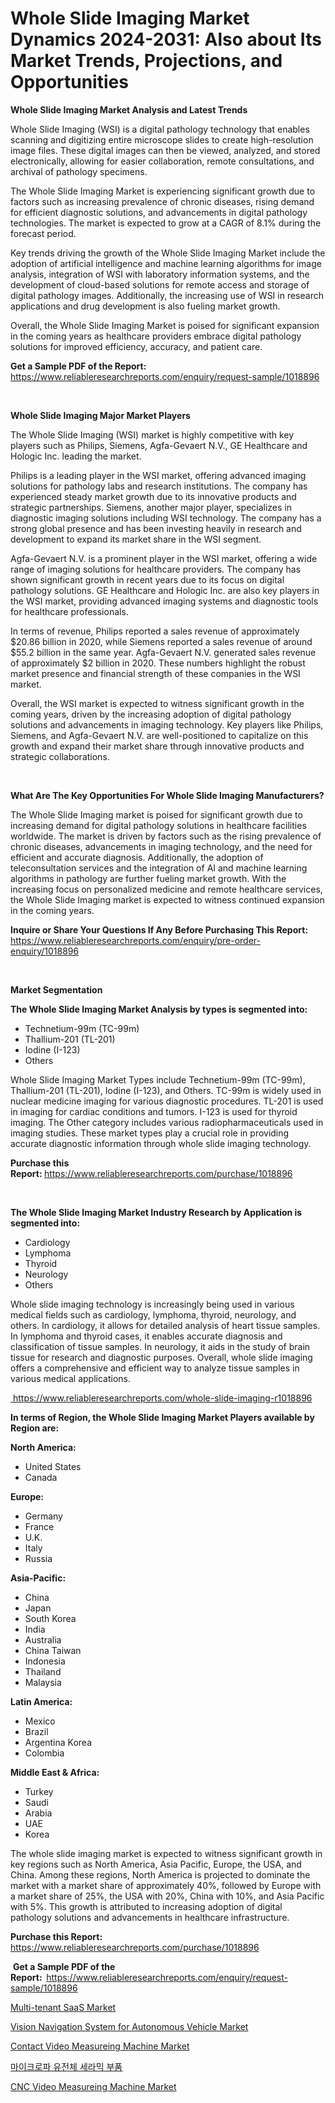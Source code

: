 <p><h1>Whole Slide Imaging Market Dynamics 2024-2031: Also about Its Market Trends, Projections, and Opportunities</h1></p><p><strong>Whole Slide Imaging Market Analysis and Latest Trends</strong></p>
<p><p>Whole Slide Imaging (WSI) is a digital pathology technology that enables scanning and digitizing entire microscope slides to create high-resolution image files. These digital images can then be viewed, analyzed, and stored electronically, allowing for easier collaboration, remote consultations, and archival of pathology specimens.</p><p>The Whole Slide Imaging Market is experiencing significant growth due to factors such as increasing prevalence of chronic diseases, rising demand for efficient diagnostic solutions, and advancements in digital pathology technologies. The market is expected to grow at a CAGR of 8.1% during the forecast period.</p><p>Key trends driving the growth of the Whole Slide Imaging Market include the adoption of artificial intelligence and machine learning algorithms for image analysis, integration of WSI with laboratory information systems, and the development of cloud-based solutions for remote access and storage of digital pathology images. Additionally, the increasing use of WSI in research applications and drug development is also fueling market growth.</p><p>Overall, the Whole Slide Imaging Market is poised for significant expansion in the coming years as healthcare providers embrace digital pathology solutions for improved efficiency, accuracy, and patient care.</p></p>
<p><strong>Get a Sample PDF of the Report:&nbsp;</strong> <a href="https://www.reliableresearchreports.com/enquiry/request-sample/1018896">https://www.reliableresearchreports.com/enquiry/request-sample/1018896</a></p>
<p>&nbsp;</p>
<p><strong>Whole Slide Imaging Major Market Players</strong></p>
<p><p>The Whole Slide Imaging (WSI) market is highly competitive with key players such as Philips, Siemens, Agfa-Gevaert N.V., GE Healthcare and Hologic Inc. leading the market. </p><p>Philips is a leading player in the WSI market, offering advanced imaging solutions for pathology labs and research institutions. The company has experienced steady market growth due to its innovative products and strategic partnerships. Siemens, another major player, specializes in diagnostic imaging solutions including WSI technology. The company has a strong global presence and has been investing heavily in research and development to expand its market share in the WSI segment.</p><p>Agfa-Gevaert N.V. is a prominent player in the WSI market, offering a wide range of imaging solutions for healthcare providers. The company has shown significant growth in recent years due to its focus on digital pathology solutions. GE Healthcare and Hologic Inc. are also key players in the WSI market, providing advanced imaging systems and diagnostic tools for healthcare professionals.</p><p>In terms of revenue, Philips reported a sales revenue of approximately $20.86 billion in 2020, while Siemens reported a sales revenue of around $55.2 billion in the same year. Agfa-Gevaert N.V. generated sales revenue of approximately $2 billion in 2020. These numbers highlight the robust market presence and financial strength of these companies in the WSI market.</p><p>Overall, the WSI market is expected to witness significant growth in the coming years, driven by the increasing adoption of digital pathology solutions and advancements in imaging technology. Key players like Philips, Siemens, and Agfa-Gevaert N.V. are well-positioned to capitalize on this growth and expand their market share through innovative products and strategic collaborations.</p></p>
<p>&nbsp;</p>
<p><strong>What Are The Key Opportunities For Whole Slide Imaging Manufacturers?</strong></p>
<p><p>The Whole Slide Imaging market is poised for significant growth due to increasing demand for digital pathology solutions in healthcare facilities worldwide. The market is driven by factors such as the rising prevalence of chronic diseases, advancements in imaging technology, and the need for efficient and accurate diagnosis. Additionally, the adoption of teleconsultation services and the integration of AI and machine learning algorithms in pathology are further fueling market growth. With the increasing focus on personalized medicine and remote healthcare services, the Whole Slide Imaging market is expected to witness continued expansion in the coming years.</p></p>
<p><strong>Inquire or Share Your Questions If Any Before Purchasing This Report:</strong> <a href="https://www.reliableresearchreports.com/enquiry/pre-order-enquiry/1018896">https://www.reliableresearchreports.com/enquiry/pre-order-enquiry/1018896</a></p>
<p>&nbsp;</p>
<p><strong>Market Segmentation</strong></p>
<p><strong>The Whole Slide Imaging Market Analysis by types is segmented into:</strong></p>
<p><ul><li>Technetium-99m (TC-99m)</li><li>Thallium-201 (TL-201)</li><li>Iodine (I-123)</li><li>Others</li></ul></p>
<p><p>Whole Slide Imaging Market Types include Technetium-99m (TC-99m), Thallium-201 (TL-201), Iodine (I-123), and Others. TC-99m is widely used in nuclear medicine imaging for various diagnostic procedures. TL-201 is used in imaging for cardiac conditions and tumors. I-123 is used for thyroid imaging. The Other category includes various radiopharmaceuticals used in imaging studies. These market types play a crucial role in providing accurate diagnostic information through whole slide imaging technology.</p></p>
<p><strong>Purchase this Report:&nbsp;</strong><a href="https://www.reliableresearchreports.com/purchase/1018896">https://www.reliableresearchreports.com/purchase/1018896</a></p>
<p>&nbsp;</p>
<p><strong>The Whole Slide Imaging Market Industry Research by Application is segmented into:</strong></p>
<p><ul><li>Cardiology</li><li>Lymphoma</li><li>Thyroid</li><li>Neurology</li><li>Others</li></ul></p>
<p><p>Whole slide imaging technology is increasingly being used in various medical fields such as cardiology, lymphoma, thyroid, neurology, and others. In cardiology, it allows for detailed analysis of heart tissue samples. In lymphoma and thyroid cases, it enables accurate diagnosis and classification of tissue samples. In neurology, it aids in the study of brain tissue for research and diagnostic purposes. Overall, whole slide imaging offers a comprehensive and efficient way to analyze tissue samples in various medical applications.</p></p>
<p><a href="https://www.reliableresearchreports.com/whole-slide-imaging-r1018896">&nbsp;https://www.reliableresearchreports.com/whole-slide-imaging-r1018896</a></p>
<p><strong>In terms of Region, the Whole Slide Imaging Market Players available by Region are:</strong></p>
<p>
    <p> <strong> North America: </strong>
        <ul>
            <li>United States</li>
            <li>Canada</li>
        </ul>
        </p> 
    <p> <strong> Europe: </strong>
        <ul>
            <li>Germany</li>
            <li>France</li>
            <li>U.K.</li>
            <li>Italy</li>
            <li>Russia</li>
        </ul>
        </p> 
    <p> <strong> Asia-Pacific: </strong>
        <ul>
            <li>China</li>
            <li>Japan</li>
            <li>South Korea</li>
            <li>India</li>
            <li>Australia</li>
            <li>China Taiwan</li>
            <li>Indonesia</li>
            <li>Thailand</li>
            <li>Malaysia</li>
        </ul>
        </p> 
    <p> <strong> Latin America: </strong>
        <ul>
            <li>Mexico</li>
            <li>Brazil</li>
            <li>Argentina Korea</li>
            <li>Colombia</li>
        </ul>
        </p> 
    <p> <strong> Middle East & Africa: </strong>
        <ul>
            <li>Turkey</li>
            <li>Saudi</li>
            <li>Arabia</li>
            <li>UAE</li>
            <li>Korea</li>
        </ul>
    </p>
    </p>
<p><p>The whole slide imaging market is expected to witness significant growth in key regions such as North America, Asia Pacific, Europe, the USA, and China. Among these regions, North America is projected to dominate the market with a market share of approximately 40%, followed by Europe with a market share of 25%, the USA with 20%, China with 10%, and Asia Pacific with 5%. This growth is attributed to increasing adoption of digital pathology solutions and advancements in healthcare infrastructure.</p></p>
<p><strong>Purchase this Report: </strong><a href="https://www.reliableresearchreports.com/purchase/1018896">https://www.reliableresearchreports.com/purchase/1018896</a></p>
<p>&nbsp;<strong>Get a Sample PDF of the Report:&nbsp;&nbsp;</strong><a href="https://www.reliableresearchreports.com/enquiry/request-sample/1018896">https://www.reliableresearchreports.com/enquiry/request-sample/1018896</a></p>
<p><strong></strong></p>
<p><p><a href="https://www.linkedin.com/pulse/multi-tenant-saas-market-share-amp-analysis-growth-trends-3ldbe?trackingId=3Tg89ytwfuhJre7f8goYcw%3D%3D">Multi-tenant SaaS Market</a></p><p><a href="https://www.linkedin.com/pulse/evaluating-global-vision-navigation-system-autonomous-vehicle-ypgbf?trackingId=JOttG7fAhS5f9GM5yHbWBA%3D%3D">Vision Navigation System for Autonomous Vehicle Market</a></p><p><a href="https://github.com/rakibtthstu9900/Market-Research-Report-List-1/blob/main/contact-video-measureing-machine-market.md">Contact Video Measureing Machine Market</a></p><p><a href="https://github.com/sarassiksa/Market-Research-Report-List-1/blob/main/8461914180903.md">마이크로파 유전체 세라믹 부품</a></p><p><a href="https://github.com/ChiragRp1/Market-Research-Report-List-5/blob/main/cnc-video-measureing-machine-market.md">CNC Video Measureing Machine Market</a></p></p>